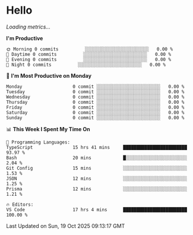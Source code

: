 # Hello

<!-- METRICS:START -->
<p><em>Loading metrics…</em></p>
<!-- METRICS:END -->

<!--START_SECTION:waka-->
**I'm Productive**

```text
🌞 Morning 0 commits          ░░░░░░░░░░░░░░░░░░░░░░░░   0.00 % 
🌆 Daytime 0 commits          ░░░░░░░░░░░░░░░░░░░░░░░░   0.00 % 
🌃 Evening 0 commits          ░░░░░░░░░░░░░░░░░░░░░░░░   0.00 % 
🌙 Night 0 commits          ░░░░░░░░░░░░░░░░░░░░░░░░   0.00 % 
```
📅 **I'm Most Productive on Monday**

```text
Monday                   0 commit ░░░░░░░░░░░░░░░░░░░░░░░░   0.00 % 
Tuesday                  0 commit ░░░░░░░░░░░░░░░░░░░░░░░░   0.00 % 
Wednesday                0 commit ░░░░░░░░░░░░░░░░░░░░░░░░   0.00 % 
Thursday                 0 commit ░░░░░░░░░░░░░░░░░░░░░░░░   0.00 % 
Friday                   0 commit ░░░░░░░░░░░░░░░░░░░░░░░░   0.00 % 
Saturday                 0 commit ░░░░░░░░░░░░░░░░░░░░░░░░   0.00 % 
Sunday                   0 commit ░░░░░░░░░░░░░░░░░░░░░░░░   0.00 % 
```

📊 **This Week I Spent My Time On**

```text
💬 Programming Languages: 
TypeScript               15 hrs 41 mins     ████████████████████████   93.97 % 
Bash                     20 mins            █░░░░░░░░░░░░░░░░░░░░░░░   2.04 % 
Git Config               15 mins            ░░░░░░░░░░░░░░░░░░░░░░░░   1.53 % 
JSON                     12 mins            ░░░░░░░░░░░░░░░░░░░░░░░░   1.25 % 
Prisma                   12 mins            ░░░░░░░░░░░░░░░░░░░░░░░░   1.21 % 

🔥 Editors: 
VS Code                  17 hrs 4 mins      ████████████████████████   100.00 % 
```

 Last Updated on Sun, 19 Oct 2025 09:13:17 GMT
<!--END_SECTION:waka-->
